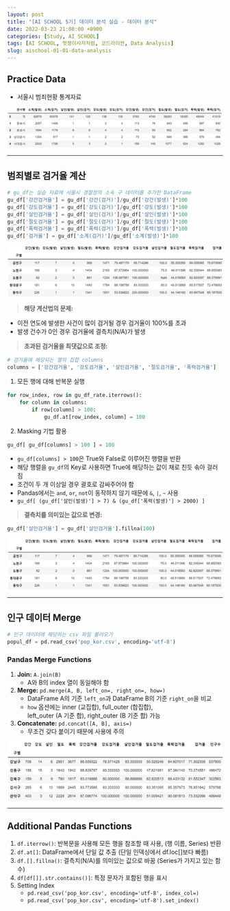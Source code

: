 ```yaml
---
layout: post
title: "[AI SCHOOL 5기] 데이터 분석 실습 - 데이터 분석"
date: 2022-03-23 21:08:00 +0900
categories: [Study, AI SCHOOL]
tags: [AI SCHOOL, 멋쟁이사자처럼, 코드라이언, Data Analysis]
slug: aischool-01-01-data-analysis
---
```


## Practice Data
- 서울시 범죄현황 통계자료

![original](https://github.com/minyeamer/til/blob/main/.media/study/ai-school/01-data-analysis/01-data-analysis/original.png?raw=true)

---

## 범죄별로 검거율 계산

```python
# gu_df는 실습 자료에 서울시 경찰청의 소속 구 데이터를 추가한 DataFrame
gu_df['강간검거율'] = gu_df['강간(검거)']/gu_df['강간(발생)']*100
gu_df['강도검거율'] = gu_df['강도(검거)']/gu_df['강도(발생)']*100
gu_df['살인검거율'] = gu_df['살인(검거)']/gu_df['살인(발생)']*100
gu_df['절도검거율'] = gu_df['절도(검거)']/gu_df['절도(발생)']*100
gu_df['폭력검거율'] = gu_df['폭력(검거)']/gu_df['폭력(발생)']*100
gu_df['검거율'] = gu_df['소계(검거)']/gu_df['소계(발생)']*100
```

![gu-df](https://github.com/minyeamer/til/blob/main/.media/study/ai-school/01-data-analysis/01-data-analysis/gu-df.png?raw=true)

> **해당 계산법의 문제:**
- 이전 연도에 발생한 사건이 많이 검거될 경우 검거율이 100%를 초과
- 발생 건수가 0인 경우 검거율에 결측치(N/A)가 발생

> **초과된 검거율을 최댓값으로 조정:**

```python
# 검거율에 해당되는 열의 집합 columns
columns = ['강간검거율', '강도검거율', '살인검거율', '절도검거율', '폭력검거율']
```

1. 모든 행에 대해 반복문 실행   

```python
for row_index, row in gu_df_rate.iterrows():
    for column in columns:
        if row[column] > 100:
            gu_df.at[row_index, column] = 100
```

2. Masking 기법 활용

```python
gu_df[ gu_df[columns] > 100 ] = 100
```

- `gu_df[columns] > 100`은 True와 False로 이루어진 행렬을 반환
- 해당 행렬을 `gu_df`의 Key로 사용하면 True에 해당하는 값이 채로 친듯 솎아 걸러짐
- 조건이 두 개 이상일 경우 괄호로 감싸주어야 함
- Pandas에서는 `and`, `or`, `not`이 동작하지 않기 때문에 `&`, `|`, `~` 사용
- `gu_df[ (gu_df['살인(발생)'] > 7) & (gu_df['폭력(발생)'] > 2000) ]`

> **결측치를 의미있는 값으로 변경:**

```python
gu_df['살인검거율'] = gu_df['살인검거율'].fillna(100)
```

![adjusted-gu-df](https://github.com/minyeamer/til/blob/main/.media/study/ai-school/01-data-analysis/01-data-analysis/adjusted-gu-df.png?raw=true)

---

## 인구 데이터 Merge
```python
# 인구 데이터에 해당하는 csv 파일 불러오기
popul_df = pd.read_csv('pop_kor.csv', encoding='utf-8')
```

### Pandas Merge Functions
1. **Join:** `A.join(B)`
   - A와 B의 index 열이 동일해야 함
2. **Merge:** `pd.merge(A, B, left_on=, right_on=, how=)`
   - DataFrame A의 기준 `left_on`과 DataFrame B의 기준 `right_on`을 비교
   - `how` 옵션에는 inner (교집합), full_outer (합집합),   
     left_outer (A 기준 합), right_outer (B 기준 합) 가능
3. **Concatenate:** `pd.concat([A, B], axis=)`
   - 무조건 갖다 붙이기 때문에 사용에 주의

![merged-gu-df](https://github.com/minyeamer/til/blob/main/.media/study/ai-school/01-data-analysis/01-data-analysis/merged-gu-df.png?raw=true)

---

## Additional Pandas Functions
1. `df.iterrow()`: 반복문을 사용해 모든 행을 참조할 때 사용, (행 이름, Series) 반환
2. `df.at[]`: DataFrame에서 단일 값 추출 (단일 인덱싱에서 df.loc[]보다 빠름)
3. `df.[].fillna()`: 결측치(N/A)를 의미있는 값으로 바꿈 (Series가 가지고 있는 함수)
4. `df[df[]].str.contains()]`: 특정 문자가 포함된 행을 표시
5. Setting Index
   - `pd.read_csv('pop_kor.csv', encoding='utf-8', index_col=)`
   - `pd.read_csv('pop_kor.csv', encoding='utf-8').set_index()`
